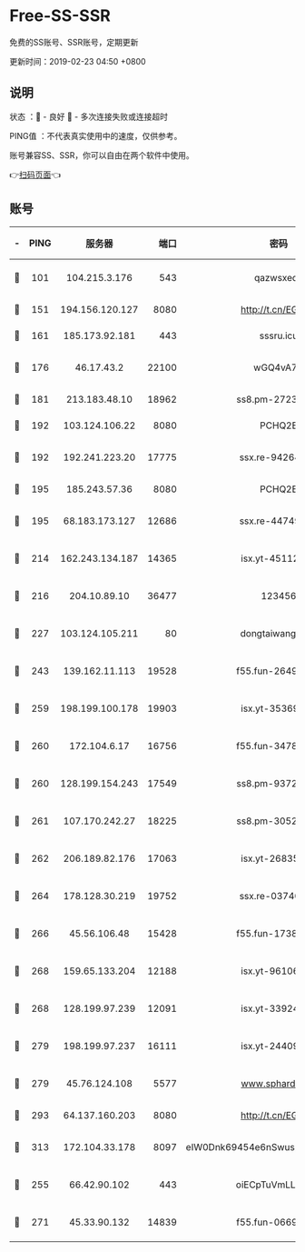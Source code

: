 # Free-SS-SSR

免费的SS账号、SSR账号，定期更新

更新时间：2019-02-23 04:50 +0800

## 说明

状态     ：🙂 - 良好 🙁 - 多次连接失败或连接超时

PING值   ：不代表真实使用中的速度，仅供参考。

账号兼容SS、SSR，你可以自由在两个软件中使用。

👉[扫码页面](https://liesauer.github.io/free-ss-ssr.github.io/)👈

## 账号

|-|PING|服务器|端口|密码|加密方式|区域|
|:----:|:----:|:-----:|-----:|:----:|:----:|:----:|
|🙂|101|104.215.3.176|543|qazwsxedc|aes-256-gcm|JP|
|🙂|151|194.156.120.127|8080|http://t.cn/EGJIyrl|rc4-md5|RU|
|🙂|161|185.173.92.181|443|sssru.icu|rc4-md5|RU|
|🙂|176|46.17.43.2|22100|wGQ4vA7D|aes-256-gcm|RU|
|🙂|181|213.183.48.10|18962|ss8.pm-27236881|rc4-md5|RU|
|🙂|192|103.124.106.22|8080|PCHQ2E|rc4-md5|US|
|🙂|192|192.241.223.20|17775|ssx.re-94264903|aes-256-cfb|US|
|🙂|195|185.243.57.36|8080|PCHQ2E|rc4-md5|US|
|🙂|195|68.183.173.127|12686|ssx.re-44749299|aes-256-cfb|US|
|🙂|214|162.243.134.187|14365|isx.yt-45112084|aes-256-cfb|US|
|🙂|216|204.10.89.10|36477|123456|aes-256-cfb|US|
|🙂|227|103.124.105.211|80|dongtaiwang.com|aes-256-cfb|US|
|🙂|243|139.162.11.113|19528|f55.fun-26491183|aes-256-cfb|SG|
|🙂|259|198.199.100.178|19903|isx.yt-35369856|aes-256-cfb|US|
|🙂|260|172.104.6.17|16756|f55.fun-34782964|aes-256-cfb|US|
|🙂|260|128.199.154.243|17549|ss8.pm-93722543|aes-256-cfb|SG|
|🙂|261|107.170.242.27|18225|ss8.pm-30525832|aes-256-cfb|US|
|🙂|262|206.189.82.176|17063|isx.yt-26835607|aes-256-cfb|SG|
|🙂|264|178.128.30.219|19752|ssx.re-03740090|aes-256-cfb|SG|
|🙂|266|45.56.106.48|15428|f55.fun-17381628|aes-256-cfb|US|
|🙂|268|159.65.133.204|12188|isx.yt-96106830|aes-256-cfb|SG|
|🙂|268|128.199.97.239|12091|isx.yt-33924211|aes-256-cfb|SG|
|🙂|279|198.199.97.237|16111|isx.yt-24409459|aes-256-cfb|US|
|🙂|279|45.76.124.108|5577|www.sphard.com|aes-256-cfb|AU|
|🙂|293|64.137.160.203|8080|http://t.cn/EGJIyrl|rc4-md5|CA|
|🙂|313|172.104.33.178|8097|eIW0Dnk69454e6nSwuspv9DmS201tQ0D|aes-256-cfb|SG|
|🙂|255|66.42.90.102|443|oiECpTuVmLLxk4Ts|aes-256-cfb|US|
|🙂|271|45.33.90.132|14839|f55.fun-06699506|aes-256-cfb|US|
